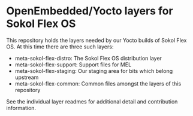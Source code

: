 # OpenEmbedded/Yocto layers for Sokol Flex OS

This repository holds the layers needed by our Yocto builds of Sokol Flex OS. At
this time there are three such layers:

- meta-sokol-flex-distro: The Sokol Flex OS distribution layer
- meta-sokol-flex-support: Support files for MEL
- meta-sokol-flex-staging: Our staging area for bits which belong upstream
- meta-sokol-flex-common: Common files amongst the layers of this repository

See the individual layer readmes for additional detail and contribution
information.
